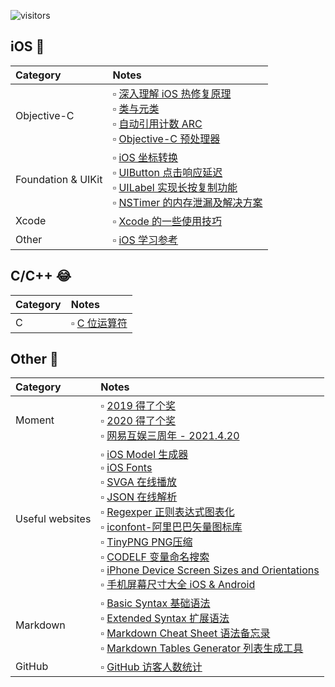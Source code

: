 ![visitors](https://visitor-badge.laobi.icu/badge?page_id=zhiyongzou.zzy.notes)

## iOS 📱

| Category| Notes|
|:-- |:-- |
| Objective-C         |  ▫︎ [深入理解 iOS 热修复原理](https://github.com/zhiyongzou/DynamicOC) <br> ▫︎ [类与元类](/Notes/iOS/ClassesAndMetaclasses.md) <br> ▫︎ [自动引用计数 ARC](/Notes/iOS/自动引用计数ARC.md) <br> ▫︎ [Objective-C 预处理器](/Notes/iOS/Objective-C预处理器.md) <br> |
| Foundation &  UIKit |  ▫︎ [iOS 坐标转换](/Notes/iOS/iOS%E5%9D%90%E6%A0%87%E8%BD%AC%E6%8D%A2.md) <br>  ▫︎ [UIButton 点击响应延迟](/Notes/iOS/UIButton%20点击响应延迟.md) 	<br>  ▫︎ [UILabel 实现长按复制功能](/Notes/iOS/UILabel实现长按复制功能.md) <br>  ▫︎ [NSTimer 的内存泄漏及解决方案](/Notes/iOS/NSTimer%20的内存泄漏及解决方案.md) <br>|
| Xcode 	            |  ▫︎ [Xcode 的一些使用技巧](/Notes/iOS/Xcode的一些使用技巧.md) <br>|
| Other               |  ▫︎ [iOS 学习参考](/Notes/iOS/iOS学习参考.md) <br>  |


## C/C++ 😂
| Category| Notes|
|:-- |:-- |
| C       | ▫︎ [C 位运算符](/Notes/C:C%2B%2B/C位运算符.md)|

## Other 📒
| Category| Notes|
|:-- |:-- |
|Moment               |▫︎ [2019 得了个奖](/Notes/Other/优秀员工.md) </br> ▫︎ [2020 得了个奖](/Notes/Other/技术进步奖.md) </br> ▫︎ [网易互娱三周年 - 2021.4.20](/Notes/Other/网易互娱三周年.md) <br>|
| Useful websites     |  ▫︎ [iOS Model 生成器](http://modelend.com/)	<br> ▫︎ [iOS Fonts](http://iosfonts.com/) <br>  ▫︎ [SVGA 在线播放](https://svga.io/svga-preview.html) <br>  ▫︎ [JSON 在线解析](https://www.json.cn/) <br>  ▫︎ [Regexper 正则表达式图表化](https://regexper.com/) <br>  ▫︎ [iconfont-阿里巴巴矢量图标库](https://www.iconfont.cn/?spm=a313x.7781069.1998910419.d4d0a486a) <br>  ▫︎ [TinyPNG PNG压缩](https://tinypng.com/) <br>  ▫︎ [CODELF 变量命名搜索](https://unbug.github.io/codelf/)  <br> ▫︎ [iPhone Device Screen Sizes and Orientations](https://developer.apple.com/design/human-interface-guidelines/ios/visual-design/adaptivity-and-layout/#device-screen-sizes-and-orientations) <br>  ▫︎ [手机屏幕尺寸大全 iOS & Android](https://uiiiuiii.com/screen/)  <br>|
| Markdown            |▫︎ [Basic Syntax 基础语法](https://www.markdownguide.org/basic-syntax/#lists-1)<br> ▫︎ [Extended Syntax 扩展语法](https://www.markdownguide.org/extended-syntax/)<br> ▫︎ [Markdown Cheat Sheet 语法备忘录](https://www.markdownguide.org/cheat-sheet/)<br> ▫︎ [Markdown Tables Generator 列表生成工具](https://www.tablesgenerator.com/markdown_tables)|
| GitHub              | ▫︎ [GitHub 访客人数统计](https://visitor-badge.laobi.icu/)|
